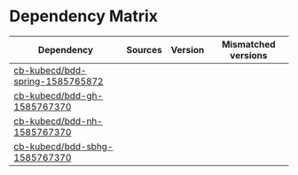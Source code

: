 # Dependency Matrix

Dependency | Sources | Version | Mismatched versions
---------- | ------- | ------- | -------------------
[cb-kubecd/bdd-spring-1585765872](https://github.com/cb-kubecd/bdd-spring-1585765872.git) |  | []() | 
[cb-kubecd/bdd-gh-1585767370](https://github.com/cb-kubecd/bdd-gh-1585767370.git) |  | []() | 
[cb-kubecd/bdd-nh-1585767370](https://github.com/cb-kubecd/bdd-nh-1585767370.git) |  | []() | 
[cb-kubecd/bdd-sbhg-1585767370](https://github.com/cb-kubecd/bdd-sbhg-1585767370.git) |  | []() | 
